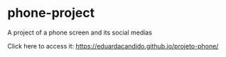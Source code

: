 # phone-project
 A project of a phone screen and its social medias


Click here to access it:
https://eduardacandido.github.io/projeto-phone/
